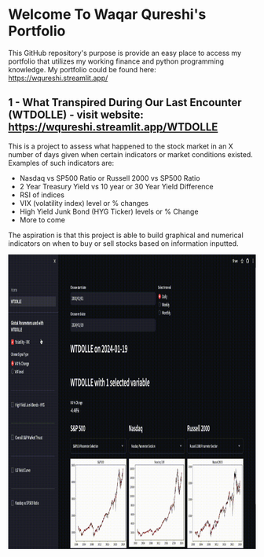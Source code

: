 # Welcome To Waqar Qureshi's Portfolio
This GitHub repository's purpose is provide an easy place to access my portfolio that utilizes my working finance and python programming knowledge.
My portfolio could be found here: https://wqureshi.streamlit.app/

## 1 - What Transpired During Our Last Encounter (WTDOLLE) - visit website: https://wqureshi.streamlit.app/WTDOLLE

 This is a project to assess what happened to the stock market in an X number of days given when certain indicators or market conditions existed. Examples of such indicators are:
 - Nasdaq vs SP500 Ratio or Russell 2000 vs SP500 Ratio
 - 2 Year Treasury Yield vs 10 year or 30 Year Yield Difference
 - RSI of indices
 - VIX (volatility index) level or % changes
 - High Yield Junk Bond (HYG Ticker) levels or % Change
 - More to come

 The aspiration is that this project is able to build graphical and numerical indicators on when to buy or sell stocks based on information inputted.

<img src="./wtdolle_recording.gif" alt="Interacting with WTDOLLE GIF" width="1100" height="600">
